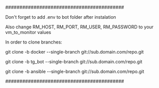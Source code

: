 ##########################################

Don't forget to add .env to bot folder after instalation

Also change RM_HOST, RM_PORT, RM_USER, RM_PASSWORD to your vm_to_monitor values

In order to clone branches:

git clone -b docker --single-branch git://sub.domain.com/repo.git

git clone -b tg_bot --single-branch git://sub.domain.com/repo.git

git clone -b ansible --single-branch git://sub.domain.com/repo.git

##########################################
